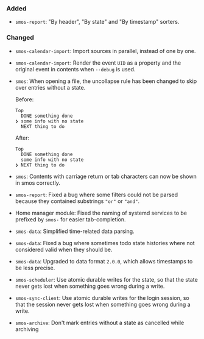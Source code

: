 
### Added

* `smos-report`: "By header", "By state" and "By timestamp" sorters.

### Changed

* `smos-calendar-import`: Import sources in parallel, instead of one by one.
* `smos-calendar-import`: Render the event `UID` as a property and the original event in contents when `--debug` is used.
* `smos`: When opening a file, the uncollapse rule has been changed to skip over entries without a state.

  Before:

  ```
  Top
    DONE something done
  ❯ some info with no state 
    NEXT thing to do
  ```

  After:

  ```
  Top
    DONE something done
    some info with no state 
  ❯ NEXT thing to do
  ```
* `smos`: Contents with carriage return or tab characters can now be shown in smos correctly.
* `smos-report`: Fixed a bug where some filters could not be parsed because they contained substrings `"or"` or `"and"`.
* Home manager module: Fixed the naming of systemd services to be prefixed by `smos-` for easier tab-completion.
* `smos-data`: Simplified time-related data parsing.
* `smos-data`: Fixed a bug where sometimes todo state histories where not considered valid when they should be.
* `smos-data`: Upgraded to data format `2.0.0`, which allows timestamps to be less precise.
* `smos-scheduler`: Use atomic durable writes for the state, so that the state never gets lost when something goes wrong during a write.
* `smos-sync-client`: Use atomic durable writes for the login session, so that the session never gets lost when something goes wrong during a write.
* `smos-archive`: Don't mark entries without a state as cancelled while archiving
